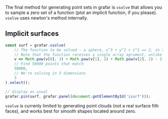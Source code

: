The final method for generating point sets in grafar is `vsolve` that allows you to sample a zero set of a function (plot an implicit function, if you please). `vsolve` uses newton's method internally.

## Implicit surfaces

<div data-sample>
  <div id="isurf"></div>
</div>

```js
const surf = grafar.vsolve(
    // The function to be solved - a sphere, x^3 + y^2 + z^2 == 2, in this case
    // Note that the function receives a single array agrument, unlike in map()
    v => Math.pow(v[0], 3) + Math.pow(v[1], 2) + Math.pow(v[2], 2) - 2,
    // Find 50000 points that match
    50000,
    // We're solving in 3 dimensions
    3
).select();

// display as usual
grafar.pin(surf, grafar.panel(document.getElementById('isurf')));
```

`vsolve` is currenly limited to generating point clouds (not a real surface fith faces), and works best for smooth shapes located around zero.
